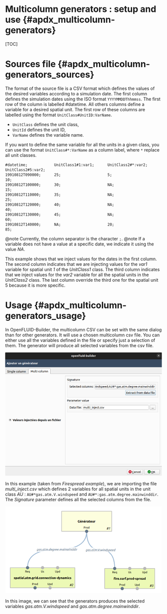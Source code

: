 # Multicolumn generators : setup and use {#apdx_multicolumn-generators}

[TOC]

# Sources file {#apdx_multicolumn-generators_sources}

The format of the source file is a CSV format which defines the values of the desired variables according 
to a simulation date. The first column defines the simulation dates using the ISO format `YYYYMMDDThhmmss`. 
The first row of the column is labelled #datetime. All others columns define a variable for a desired spatial unit. 
The first row of these columns are labelled using the format `UnitClass#UnitID:VarName`.
* `UnitClass` defines the unit class,
* `UnitId` defines the unit ID,
* `VarName` defines the variable name.

If you want to define the same variable for all the units in a given class, you can use the format 
`UnitClass#*:VarName` as a column label, where `*` replace all unit classes.

```csv
#datetime;            UnitClass1#1:var1;      UnitClass2#*:var2;      UnitClass2#5:var2;
19910812T090000;      25;                     5;                      10;
19910812T100000;      30;                     NA;                     15;
19910812T110000;      35;                     NA;                     25;
19910812T120000;      40;                     NA;                     40;
19910812T130000;      45;                     NA;                     60;
19910812T140000;      NA;                     20;                     85;
```

@note Currently, the column separator is the character `;`. 
@note If a variable does not have a value at a specific date, we indicate it using the value *NA*.

This example shows that we inject values for the dates in the first column. The second column indicates 
that we are injecting values for the *var1* variable for spatial unit *1* of the *UnitClass1* class. 
The third column indicates that we inject values for the *var2* variable for all the spatial units in 
the *UnitClass2* class. The last column override the third one for the spatial unit 5 because it is more specific.

# Usage {#apdx_multicolumn-generators_usage}

In OpenFLUID-Builder, the multicolumn CSV can be set with the same dialog than for other generators. 
It will use a chosen multicolumn csv file.
You can either use all the variables defined in the file or specify just a selection of them. 
The generator will produce all selected variables from the csv file.

![Extract columns in Builder](images/extract-columns.png)

In this example (taken from *Firespread example*), we are importing the file *multi_inject.csv* which defines 
2 variables for all spatial units in the unit class *AU* : `AU#*gas.atm.V.windspeed` and 
`AU#*:gas.atm.degree.mainwinddir`. The *Signature* parameter defines all the selected columns from the file.

![](images/generator-variables.png)

In this image, we can see that the generators produces the selected variables *gas.atm.V.windspeed*
and *gas.atm.degree.mainwinddir*. 